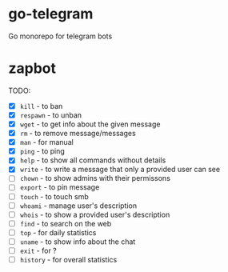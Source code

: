 # go-telegram
Go monorepo for telegram bots

# zapbot

TODO:

- [x] `kill` - to ban
- [x] `respawn` - to unban
- [x] `wget` - to get info about the given message
- [x] `rm` - to remove message/messages
- [x] `man` - for manual
- [x] `ping` - to ping
- [x] `help` - to show all commands without details
- [x] `write` - to write a message that only a provided user can see
- [ ] `chown` - to show admins with their permissons
- [ ] `export` - to pin message
- [ ] `touch` - to touch smb
- [ ] `whoami` - manage user's description
- [ ] `whois` - to show a provided user's description
- [ ] `find` - to search on the web
- [ ] `top` - for daily statistics
- [ ] `uname` - to show info about the chat
- [ ] `exit` - for ?
- [ ] `history` - for overall statistics
